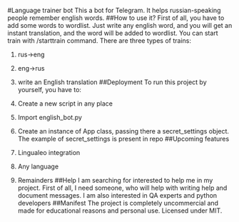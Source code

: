 #Language trainer bot
This a bot for Telegram. It helps russian-speaking people remember english words.
##How to use it?
First of all, you have to add some words to wordlist. 
Just write any english word, and you will get an instant translation, and the word will be added to wordlist.
You can start train with /starttrain command. 
There are three types of trains: 
1. rus->eng
2. eng->rus
3. write an English translation
##Deployment
To run this project by yourself, you have to:
1. Create a new script in any place
2. Import english_bot.py
3. Create an instance of App class, passing there a secret_settings object. The example of secret_settings is present in repo
##Upcoming features

1. Lingualeo integration
2. Any language
3. Remainders
##Help
I am searching for interested to help me in my project. 
First of all, I need someone, who will help with writing help and document messages.
I am also interested in QA experts and python developers
##Manifest
The project is completely uncommercial and made for educational reasons and personal use.
Licensed under MIT.